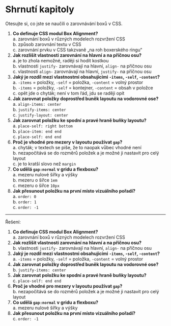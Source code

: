 # Shrnutí kapitoly

Otesujte si, co jste se naučili o zarovnávání boxů v CSS.

1. **Co definuje CSS modul Box Alignment?**  
a. zarovnání boxů v různých modelech rozvržení CSS  
b. způsob zarovnání textu v CSS  
c. zarovnání prvku v CSS takzvaně „na roh boxerského ringu“
2. **Jak rozlišit vlastnosti zarovnání na hlavní a na příčnou osu?**  
a. je to zhola nemožné, raději si hodit kostkou  
b. vlastnosti `justify-` zarovnávají na hlavní, `align-` na příčnou osu  
c. vlastnosti `align-` zarovnávají na hlavní, `justify-` na příčnou osu  
3. **Jaký je rozdíl mezi vlastnostmi obsahujícími `-items`, `-self`, `-content`?**  
a. `-items` = položky, `-self` = položka,  `-content` = volný prostor  
b. `-items` = položky, `-self` = kontejner, `-content` = obsah v položce  
c. opět jde o chyták; není v tom řád, jdu se raději opít  
4. **Jak zarovnat položky doprostřed buněk layoutu na vodorovné ose?**  
a. `align-items: center`  
b. `justify-items: center`  
c. `justify-layout: center`  
5. **Jak zarovnat položku ke spodní a pravé hraně buňky layoutu?**  
a. `place-self: right bottom`  
b. `place-item: end end`  
c. `place-self: end end`
6. **Proč je vhodné pro mezery v layoutu používat `gap`?**  
a. chyták; v textech se píše, že to naopak vůbec vhodné není  
b. nezapočítává se do rozměrů položek a je možné ji nastavit pro celý layout  
c. je to kratší slovo než `margin`
7. **Co udělá `gap:normal` v gridu a flexboxu?**  
a. mezeru nulové šířky a výšky  
b. mezeru o šířce `1em`  
c. mezeru o šířce `10px`
1. **Jak přesunout položku na první místo vizuálního pořadí?**  
a. `order: 0`  
b. `order: 1`  
c. `order: -1`

---

Řešení:

1. **Co definuje CSS modul Box Alignment?**  
a. zarovnání boxů v různých modelech rozvržení CSS  
1. **Jak rozlišit vlastnosti zarovnání na hlavní a na příčnou osu?**  
b. vlastnosti `justify-` zarovnávají na hlavní, `align-` na příčnou osu  
1. **Jaký je rozdíl mezi vlastnostmi obsahujícími `-items`, `-self`, `-content`?**  
a. `-items` = položky, `-self` = položka,  `-content` = volný prostor  
1. **Jak zarovnat položky doprostřed buněk layoutu na vodorovné ose?**  
b. `justify-items: center`  
1. **Jak zarovnat položku ke spodní a pravé hraně buňky layoutu?**  
c. `place-self: end end`
1. **Proč je vhodné pro mezery v layoutu používat `gap`?**  
b. nezapočítává se do rozměrů položek a je možné ji nastavit pro celý layout  
1. **Co udělá `gap:normal` v gridu a flexboxu?**  
a. mezeru nulové šířky a výšky  
1. **Jak přesunout položku na první místo vizuálního pořadí?**  
c. `order: -1`
